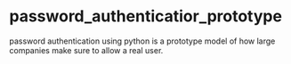 # password_authenticatior_prototype
password authentication using python is a prototype model of how large companies make sure to allow a real user.
